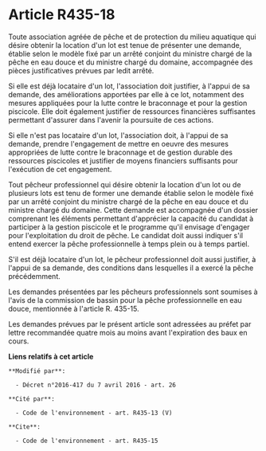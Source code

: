 # Article R435-18

Toute association agréée de pêche et de protection du milieu aquatique qui désire obtenir la location d'un lot est tenue de
présenter une demande, établie selon le modèle fixé par un arrêté conjoint du ministre chargé de la pêche en eau douce et du
ministre chargé du domaine, accompagnée des pièces justificatives prévues par ledit arrêté. 

Si elle est déjà locataire d'un lot, l'association doit justifier, à l'appui de sa demande, des améliorations apportées par
elle à ce lot, notamment des mesures appliquées pour la lutte contre le braconnage et pour la gestion piscicole. Elle doit
également justifier de ressources financières suffisantes permettant d'assurer dans l'avenir la poursuite de ces actions. 

Si elle n'est pas locataire d'un lot, l'association doit, à l'appui de sa demande, prendre l'engagement de mettre en oeuvre
des mesures appropriées de lutte contre le braconnage et de gestion durable des ressources piscicoles et justifier de moyens
financiers suffisants pour l'exécution de cet engagement. 

Tout pêcheur professionnel qui désire obtenir la location d'un lot ou de plusieurs lots est tenu de former une demande
établie selon le modèle fixé par un arrêté conjoint du ministre chargé de la pêche en eau douce et du ministre chargé du
domaine. Cette demande est accompagnée d'un dossier comprenant les éléments permettant d'apprécier la capacité du candidat à
participer à la gestion piscicole et le programme qu'il envisage d'engager pour l'exploitation du droit de pêche. Le candidat
doit aussi indiquer s'il entend exercer la pêche professionnelle à temps plein ou à temps partiel.

S'il est déjà locataire d'un lot, le pêcheur professionnel doit aussi justifier, à l'appui de sa demande, des conditions dans
lesquelles il a exercé la pêche précédemment. 

Les demandes présentées par les pêcheurs professionnels sont soumises à l'avis de la commission de bassin pour la pêche
professionnelle en eau douce, mentionnée à l'article R. 435-15. 

Les demandes prévues par le présent article sont adressées au préfet par lettre recommandée quatre mois au moins avant
l'expiration des baux en cours.

**Liens relatifs à cet article**

	**Modifié par**:

	  - Décret n°2016-417 du 7 avril 2016 - art. 26

	**Cité par**:

	  - Code de l'environnement - art. R435-13 (V)

	**Cite**:

	  - Code de l'environnement - art. R435-15
